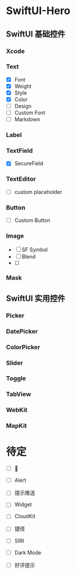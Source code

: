 # SwiftUI-Hero

## SwiftUI 基础控件

### Xcode

### Text

- [x] Font
- [x] Weight
- [x] Style
- [x] Color
- [ ] Design
- [ ] Custom Font
- [ ] Markdown

### Label

### TextField

- [x] SecureField

### TextEditor

- [ ] custom placeholder

### Button

- [ ] Custom Button

### Image

- [ ] SF Symbol
- [ ] Blend
- [ ] 

### Mask

## SwiftUI 实用控件

### Picker

### DatePicker

### ColorPicker

### Slider

### Toggle

### TabView

### WebKit

### MapKit

###

# 待定

- [ ] 📳
- [ ] Alert
- [ ] 提示推送
- [ ] Widget
- [ ] CloudKit
- [ ] 捷径
- [ ] SIRI
- [ ] Dark Mode
- [ ] 好评提示







